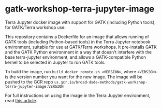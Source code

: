 # gatk-workshop-terra-jupyter-image
Terra Jupyter docker image with support for GATK (including Python tools), for GATK/Terra workshop use.

This repository contains a Dockerfile for an image that allows running of GATK tools (including Python-based tools) in the Terra Jupyter notebook environment, suitable for use at GATK/Terra workshops. It pre-installs GATK and the GATK Python environment in a way that doesn't interfere with the base terra-jupyter environment, and allows a GATK-compatible Python kernel to be selected in Jupyter to run GATK tools.

To build the image, run `build_docker_remote.sh <VERSION>`, where `<VERSION>` is the version number you want for the new image. The image will be pushed to the GCR repo `us.gcr.io/broad-dsde-methods/gatk-workshop-terra-jupyter-image:VERSION`

For full instructions on using the image in the Terra Jupyter environment, read [this article](https://github.com/broadinstitute/gatk-workshop-terra-jupyter-image/wiki/Using-the-gatk%E2%80%90workshop%E2%80%90terra%E2%80%90jupyter%E2%80%90image-in-the-Terra-Jupyter-environment).
